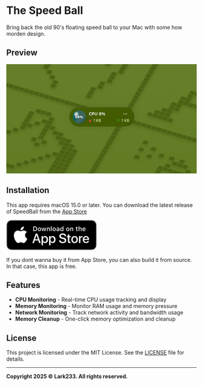 # The Speed Ball

Bring back the old 90's floating speed ball to your Mac with some how morden design.

## Preview

![SpeedBall Preview](./Resources/preview.png)

## Installation

This app requires macOS 15.0 or later. You can download the latest release of SpeedBall from the [App Store](https://apps.apple.com/us/app/the-speed-ball/id6746576719)

[![App Store Icon](./Resources/Download_on_the_App_Store_Badge_US-UK_RGB_blk_092917.svg)](https://apps.apple.com/us/app/sentry-just-step-away/id6746349629)

If you dont wanna buy it from App Store, you can also build it from source. In that case, this app is free.

## Features

- **CPU Monitoring** - Real-time CPU usage tracking and display
- **Memory Monitoring** - Monitor RAM usage and memory pressure
- **Network Monitoring** - Track network activity and bandwidth usage
- **Memory Cleanup** - One-click memory optimization and cleanup

## License

This project is licensed under the MIT License. See the [LICENSE](LICENSE) file for details.

---

**Copyright 2025 © Lark233. All rights reserved.**
